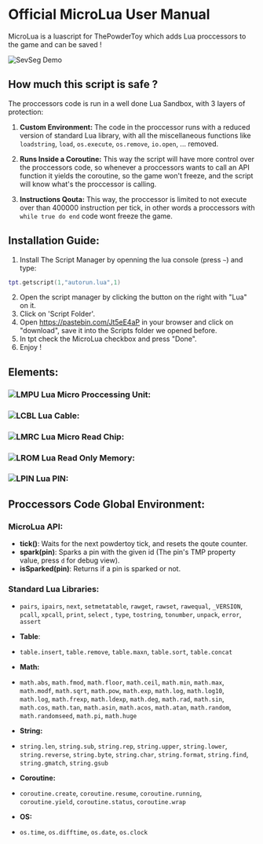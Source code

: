 # Official MicroLua User Manual

MicroLua is a luascript for ThePowderToy which adds Lua proccessors to the game and can be saved !

![SevSeg Demo](https://raw.githubusercontent.com/RamiLego4Game/TPTMicroLua/master/MicroLua%201.gif "SevenSegment display driven by a MicroLua Proccessor")

## How much this script is safe ?

The proccessors code is run in a well done Lua Sandbox, with 3 layers of protection:

1. **Custom Environment:** The code in the proccessor runs with a reduced version of standard Lua library, 
with all the miscellaneous functions like `loadstring`, `load`, `os.execute`, `os.remove`, `io.open`, ... removed.

2. **Runs Inside a Coroutine:** This way the script will have more control over the proccessors code, so whenever a proccessors wants to call an API function it yields the coroutine, so the game won't freeze, and the script will know what's the proccessor is calling.

3. **Instructions Qouta:** This way, the proccessor is limited to not execute over than 400000 instruction per tick, in other words a proccessors with `while true do end` code wont freeze the game.

## Installation Guide:
1. Install The Script Manager by openning the lua console (press `~`) and type:
```lua
tpt.getscript(1,"autorun.lua",1)
```

2. Open the script manager by clicking the button on the right with "Lua" on it.
3. Click on 'Script Folder'.
4. Open https://pastebin.com/Jt5eE4aP in your browser and click on "download", save it into the Scripts folder we opened before.
5. In tpt check the MicroLua checkbox and press "Done".
6. Enjoy !

## Elements:

### ![LMPU](https://raw.githubusercontent.com/RamiLego4Game/TPTMicroLua/master/LMPU.png "LMPU") Lua Micro Proccessing Unit:

### ![LCBL](https://raw.githubusercontent.com/RamiLego4Game/TPTMicroLua/master/LCBL.png "LCBL") Lua Cable:

### ![LMRC](https://raw.githubusercontent.com/RamiLego4Game/TPTMicroLua/master/LMRC.png "LMRC") Lua Micro Read Chip:

### ![LROM](https://raw.githubusercontent.com/RamiLego4Game/TPTMicroLua/master/LROM.png "LROM") Lua Read Only Memory:

### ![LPIN](https://raw.githubusercontent.com/RamiLego4Game/TPTMicroLua/master/LPIN.png "LPIN") Lua PIN:

## Proccessors Code Global Environment:

### MicroLua API:

* **tick()**: Waits for the next powdertoy tick, and resets the qoute counter.
* **spark(pin)**: Sparks a pin with the given id (The pin's TMP property value, press `d` for debug view).
* **isSparked(pin)**: Returns if a pin is sparked or not.

### Standard Lua Libraries:

* `pairs`, `ipairs`, `next`, `setmetatable`, `rawget`, `rawset`, `rawequal`, `_VERSION`, `pcall`, `xpcall`, `print`, `select` , `type`, `tostring`, `tonumber`, `unpack`, `error`, `assert`

* **Table**:
 - `table.insert`, `table.remove`, `table.maxn`, `table.sort`, `table.concat`

* **Math:**
 - `math.abs`, `math.fmod`, `math.floor`, `math.ceil`, `math.min`, `math.max`, `math.modf`, `math.sqrt`, `math.pow`, `math.exp`, `math.log`, `math.log10`, `math.log`, `math.frexp`, `math.ldexp`, `math.deg`, `math.rad`, `math.sin`, `math.cos`, `math.tan`, `math.asin`, `math.acos`, `math.atan`, `math.random`, `math.randomseed`, `math.pi`, `math.huge`
 
 * **String:**
 - `string.len`, `string.sub`, `string.rep`, `string.upper`, `string.lower`, `string.reverse`, `string.byte`, `string.char`, `string.format`, `string.find`, `string.gmatch`, `string.gsub`
 
 * **Coroutine:**
 - `coroutine.create`, `coroutine.resume`, `coroutine.running`, `coroutine.yield`, `coroutine.status`, `coroutine.wrap`
 
 * **OS:**
 - `os.time`, `os.difftime`, `os.date`, `os.clock`
